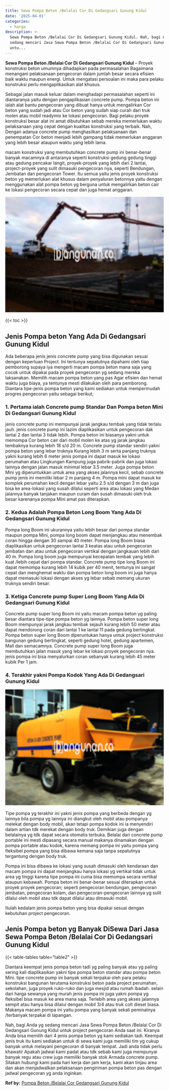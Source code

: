 ```yaml
---
title: Sewa Pompa Beton /Belalai Cor Di Gedangsari Gunung Kidul
date: '2025-04-01'
categories:
  - harga
description: >-
  Sewa Pompa Beton /Belalai Cor Di Gedangsari Gunung Kidul. Nah, bagi Anda yg
  sedang mencari Jasa Sewa Pompa Beton /Belalai Cor Di Gedangsari Gunung Kidul
  untu...
---
```


**Sewa Pompa Beton /Belalai Cor Di Gedangsari Gunung Kidul** – Proyek konstruksi beton umumnya dihadapkan pada permasalahan Bagaimana menangani pelaksanaan pengecoran dalam jumlah besar secara efisien baik waktu maupun energi. Untuk mengatasi persoalan ini maka para pelaku konstruksi perlu mengaplikasikan alat khusus.

Sebagai jalan masuk keluar dalam menghadapi permasalahan seperti ini diantaranya yaitu dengan pengaplikasian concrete pump. Pompa beton ini ialah alat bantu pengecoran yang dibuat hanya untuk mengalirkan Cor beton yang sudah jadi atau Cor beton yang sudah siap curah dari truk molen atau mobil readymix ke lokasi pengecoran. Bagi pelaku proyek konstruksi besar alat ini amat dibutuhkan sebab mereka memerlukan waktu pelaksanaan yang cepat dengan kualitas konstruksi yang terbaik. Nah, Dengan adanya concrete pump menghasilkan pelaksanaan dan penempatan Cor beton menjadi lebih gampang tidak memerlukan anggaran yang lebih besar ataupun waktu yang lebih lama.

macam konstruksi yang membutuhkan concrete pump ini benar-benar banyak macamnya di antaranya seperti konstruksi gedung gedung tinggi atau gedung pencakar langit, proyek-proyek yang lebih dari 2 lantai, project-proyek yang sulit dimasuki pengecoran nya, seperti Bendungan, Jembatan dan pengecoran Tower. Itu semua yaitu jenis proyek konstruksi beton yg memerlukan alat khusus dalam penyaluran betonnya yaitu dengan menggunakan alat pompa beton yg berguna untuk mengalirkan beton cair ke lokasi pengecoran secara cepat dan juga hemat anggaran.

![Sewa Pompa Beton /Belalai Cor Di Gedangsari Gunung Kidul](/images/sewa-concrete-pump-28.png)

{{< toc >}}

## Jenis Pompa beton Yang Ada Di Gedangsari Gunung Kidul

Ada beberapa jenis jenis concrete pump yang bisa digunakan sesuai dengan keperluan Project. Ini tentunya sepatutnya dipahami oleh tiap pemborong supaya iya mengerti macam pompa beton mana saja yang cocok untuk dipakai pada proyek pengecoran yg sedang mereka laksanakan. Memilih macam pompa beton yang pas Agar efisien dan hemat waktu juga biaya, ya tentunya mesti dilakukan oleh para pemborong. Diantara tipe-jenis pompa beton yang kami sediakan untuk mempermudah progres pengecoran yaitu sebagai berikut;

### 1\. Pertama ialah Concrete pump Standar Dan Pompa beton Mini Di Gedangsari Gunung Kidul

jenis concrete pump ini mempunyai jarak jangkau tembak yang tidak terlalu jauh. jenis concrete pump ini lazim diaplikasikan untuk pengecoran dak lantai 2 dan lantai 3 tidak lebih. Pompa beton ini biasanya yakni untuk memompa Cor beton cair dari mobil molen ke atas yg jarak jangkau tembaknya kurang lebih 18 s/d 20 m. Concrete pump standar sendiri yakni pompa beton yang lebar truknya Kurang lebih 3 m serta panjang truknya yakni kurang lebih 6 meter jenis pompa ini dapat masuk ke lokasi perumahan atau Lingkungan Kampung juga pabrik-pabrik dan juga lokasi lainnya dengan jalan masuk minimal lebar 3.5 meter. Juga pompa beton Mini yg diperuntukkan untuk area yang akses jalannya kecil, sebab concrete pump jenis ini memiliki lebar 2 m panjang 4 m. Pompa mini dapat masuk ke komplek perumahan kecil dengan lebar yaitu 2.5 s/d dengan 3 m dan juga bisa ke area-lokasi yang susah dilalui seperti area atau lokasi yang Medan jalannya banyak tanjakan maupun curam dan susah dimasuki oleh truk besar karenanya pompa Mini amat pas diterapkan.

### 2\. Kedua Adalah Pompa Beton Long Boom Yang Ada Di Gedangsari Gunung Kidul

Pompa long Boom ini ukurannya yaitu lebih besar dari pompa standar maupun pompa Mini, pompa long boom dapat menjangkau atau menembak coran hingga dengan 30 sampai 40 meter. Pompa long Boom biasa diaplikasikan untuk pengecoran lantai 3 keatas atau untuk pengecoran jembatan dan atau untuk pengecoran vertikal dengan jangkauan lebih dari 40 m. Pompa long boom juga mempunyai kecepatan tembak yang lebih kuat /lebih cepat dari pompa standar. Concrete pump tipe long Boom ini dapat memompa kurang lebih 14 kubik per 40 menit, tentunya ini sangat cepat dan menghemat waktu dan pompa beton long boom ini juga hanya dapat memasuki lokasi dengan akses yg lebar sebab memang ukuran truknya sendiri besar.

### 3\. Ketiga Concrete pump Super Long Boom Yang Ada Di Gedangsari Gunung Kidul

Concrete pump super long Boom ini yaitu macam pompa beton yg paling besar diantara tipe-tipe pompa beton yg lainnya. Pompa beton super long Boom mempunyai jarak jangkau tembak sejauh kurang lebih 50 meter atau dapat mendorong coran dari lantai 1 ke lantai 11 pada gedung bertingkat. Pompa beton super long Boom diperuntukan hanya untuk project konstruksi bangunan gedung bertingkat, seperti gedung hotel, gedung apartemen, Mall dan semacamnya. Concrete pump super long Boom juga membutuhkan jalan masuk yang lebar ke lokasi proyek pengecoran nya. jenis pompa ini bisa menyalurkan coran sebanyak kurang lebih 45 meter kubik Per 1 jam.

### 4\. Terakhir yakni Pompa Kodok Yang Ada Di Gedangsari Gunung Kidul

![Sewa Pompa Beton /Belalai Cor Di Gedangsari Gunung Kidul](/images/sewa-concrete-pump-08.png)

Tipe pompa yg terakhir ini yakni jenis pompa yang berbeda dengan yg lainnya bila pompa yg lainnya ini diangkut oleh mobil atau pompanya melekat dengan body mobil, akan tetapi pompa kodok ini ia menyendiri dalam artian tdk merekat dengan body truk. Demikian juga dengan belalainya yg tdk dapat secara otomatis terbuka. Belalai dari concrete pump portable ini mesti dipasang secara manual makanya dinamakan dengan pompa portable atau kodok, karena memang pompa ini yaitu pompa yang fleksibel pompa yang bisa dibawa kemana saja tanpa sepatutnya tergantung dengan body truk.

Pompa ini bisa dibawa ke lokasi yang susah dimasuki oleh kendaraan dan macam pompa ini dapat menjangkau hanya lokasi yg vertikal tidak untuk area yg tinggi karena tipe pompa ini cuma bisa memompa secara vertikal ataupun kebawah. Pompa beton ini benar-benar sesuai diterapkan untuk proyek proyek pengecoran; seperti pengecoran bendungan, pengecoran jembatan, pengecoran kolam, dan pengecoran-pengecoran lainnya yg sulit dilalui oleh mobil atau tdk dapat dilalui atau dimasuki mobil.

Itulah kedalam jenis pompa beton yang bisa dipakai sesuai dengan kebutuhan project pengecoran.

## Jenis Pompa beton yg Banyak DiSewa Dari Jasa Sewa Pompa Beton /Belalai Cor Di Gedangsari Gunung Kidul

{{< table-tables table="table2" >}}

Diantara keempat jenis pompa beton tadi yg paling banyak atau yg paling sering kali diaplikasikan yakni tipe pompa beton standar atau pompa beton Mini. tipe concrete pump ini banyak sekali terpakai oleh para pelaku konstruksi bangunan terutama konstruksi beton pada project perumahan, sekolahan, juga proyek ruko-ruko dan juga mesjid atau rumah ibadah. selain dari harga sewanya yang murah jenis pompa ini juga yakni pompa yg fleksibel bisa masuk ke area mana saja. Terlebih area yang akses jalannya sempit atau hanya bisa dilalui dengan mobil 3/4 atau truk colt diesel biasa. Makanya macam pompa ini yaitu pompa yang banyak sekali peminatnya /terbanyak terpakai di lapangan.

Nah, bagi Anda yg sedang mencari Jasa Sewa Pompa Beton /Belalai Cor Di Gedangsari Gunung Kidul untuk project pengecoran Anda saat ini. Kiranya Anda bisa memilih dari 4 jenis pompa beton yg kami sediakan tadi. Keempat jenis truk itu kami sediakan untuk di sewa kami juga memiliki tim yg cukup banyak untuk melayani pengecoran di banyak tempat. Jadi anda tidak perlu khawatir Apakah jadwal kami padat atau tdk sebab kami juga mempunyai banyak regu atau crew juga memiliki banyak stok Armada concrete pump. Silakan hubungi kami pada hari kerja dan jam kerja, kami akan tinjau area dan akan menjadwalkan pelaksanaan pengiriman pompa beton pas dengan jadwal pengecoran yg anda inginkan.

**Ref by:** [Pompa Beton /Belalai Cor Gedangsari Gunung Kidul](https://id.wikipedia.org/wiki/Pompa)
